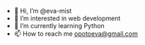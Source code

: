 - 👋 Hi, I’m @eva-mist
- 👀 I’m interested in web development
- 🌱 I’m currently learning Python
- 📫 How to reach me opotoeva@gmail.com

<!---
eva-mist/eva-mist is a ✨ special ✨ repository because its `README.md` (this file) appears on your GitHub profile.
You can click the Preview link to take a look at your changes.
--->

